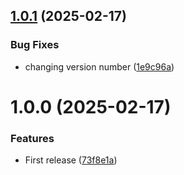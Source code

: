 ## [1.0.1](https://github.com/Layxe/Logseq-Linkwarden/compare/v1.0.0...v1.0.1) (2025-02-17)


### Bug Fixes

* changing version number ([1e9c96a](https://github.com/Layxe/Logseq-Linkwarden/commit/1e9c96a9ada67ab6a4069b714c1823a83de7d35d))

# 1.0.0 (2025-02-17)


### Features

* First release ([73f8e1a](https://github.com/Layxe/Logseq-Linkwarden/commit/73f8e1adb44bfc605c9f61f531a6907c7e870193))
